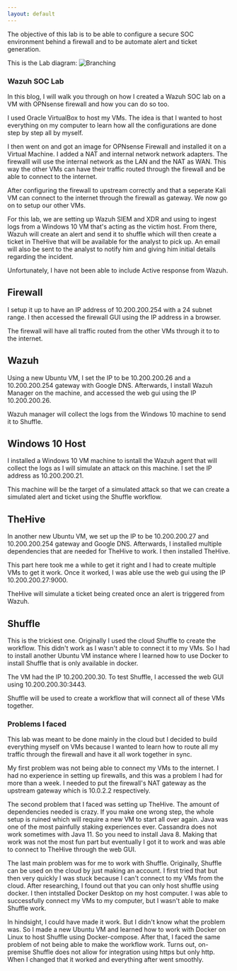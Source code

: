 ```yaml
---
layout: default
---
```


The objective of this lab is to be able to configure a secure SOC environment behind a firewall and to be automate alert and ticket generation.

This is the Lab diagram:
![Branching](https://github.com/pleasehavepatienceimnew/pleasehavepatienceimnew.github.io/blob/main/labdiagram.jpg)




### Wazuh SOC Lab

In this blog, I will walk you through on how I created a Wazuh SOC lab on a VM with OPNsense firewall and how you can do so too.

I used Oracle VirtualBox to host my VMs. The idea is that I wanted to host everything on my computer to learn how all the configurations are done step by step all by myself.

I then went on and got an image for OPNsense Firewall and installed it on a Virtual Machine. I added a NAT and internal network network adapters. The firewalll will use the internal network as the LAN and the NAT as WAN. This way the other VMs can have their traffic routed through the firewall and be able to connect to the internet.

After configuring the firewall to upstream correctly and that a seperate Kali VM can connect to the internet through the firewall as gateway. We now go on to setup our other VMs.

For this lab, we are setting up Wazuh SIEM and XDR and using to ingest logs from a Windows 10 VM that's acting as the victim host. From there, Wazuh will create an alert and send it to shuffle which will then create a ticket in TheHive that will be available for the analyst to pick up. An email will also be sent to the analyst to notify him and giving him initial details regarding the incident.

Unfortunately, I have not been able to include Active response from Wazuh.


## Firewall

I setup it up to have an IP address of 10.200.200.254 with a 24 subnet range. I then accessed the firewall GUI using the IP address in a browser. 

The firewall will have all traffic routed from the other VMs through it to to the internet.

## Wazuh

Using a new Ubuntu VM, I set the IP to be 10.200.200.26 and a 10.200.200.254 gateway with Google DNS. Afterwards, I install Wazuh Manager on the machine, and accessed the web gui using the IP 10.200.200.26.

Wazuh manager will collect the logs from the Windows 10 machine to send it to Shuffle.

## Windows 10 Host

I installed a Windows 10 VM machine to isntall the Wazuh agent that will collect the logs as I will simulate an attack on this machine. I set the IP address as 10.200.200.21.

This machine will be the target of a simulated attack so that we can create a simulated alert and ticket using the Shuffle workflow.

## TheHive

In another new Ubuntu VM, we set up the IP to be 10.200.200.27 and 10.200.200.254 gateway and Google DNS. Afterwards, I installed multiple dependencies that are needed for TheHive to work. I then  installed TheHive.

This part here took me a while to get it right and I had to create multiple VMs to get it work. Once it worked, I was able use the web gui using the IP 10.200.200.27:9000.

TheHive will simulate a ticket being created once an alert is triggered from Wazuh.

## Shuffle

This is the trickiest one. Originally I used the cloud Shuffle to create the workflow. This didn't work as I wasn't able to connect it to my VMs. So I had to install another Ubuntu VM instance where I learned how to use Docker to install Shuffle that is only available in docker.

The VM had the IP 10.200.200.30. To test Shuffle, I accessed the web GUI using 10.200.200.30:3443.

Shuffle will be used to create a workflow that will connect all of these VMs together.

### Problems I faced

This lab was meant to be done mainly in the cloud but I decided to build everything myself on VMs because I wanted to learn how to route all my traffic through the firewall and have it all work together in sync.

My first problem was not being able to connect my VMs to the internet. I had no experience in setting up firewalls, and this was a problem I had for more than a week. I needed to put the firewall's NAT gateway as the upstream gateway which is 10.0.2.2 respectively.

The second problem that I faced was setting up TheHive. The amount of dependencies needed is crazy. If you make one wrong step, the whole setup is ruined which will require a new VM to start all over again. Java was one of the most painfully staking experiences ever. Cassandra does not work sometimes with Java 11. So you need to install Java 8. Making that work was not the most fun part but eventually I got it to work and was able to connect to TheHive through the web GUI.

The last main problem was for me to work with Shuffle. Originally, Shuffle can be used on the cloud by just making an account. I first tried that but then very quickly I was stuck because I can't connect to my VMs from the cloud. After researching, I found out that you can only host shuffle using docker. I then intstalled Docker Desktop on my host computer. I was able to successfully connect my VMs to my computer, but I wasn't able to make Shuffle work.

In hindsight, I could have made it work. But I didn't know what the problem was. So I made a new Ubuntu VM and learned how to work with Docker on Linux to host Shuffle using Docker-compose. After that, I faced the same problem of not being able to make the workflow work. Turns out, on-premise Shuffle does not allow for integration using https but only http. When I changed that it worked and everything after went smoothly.